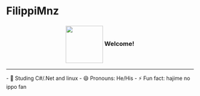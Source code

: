 # FilippiMnz
<h3>
  <p align="center"><img align="center" src="https://github.com/FilippiMnz/FilippiMnz/assets/85193619/fb66e749-0d27-4d02-8d8b-5ffa6fb988c0" height="100px" /> Welcome!</p>

</h3>

<hr />
- 🌱 Studing C#/.Net and linux
- 😄 Pronouns: He/His
- ⚡ Fun fact: hajime no ippo fan


